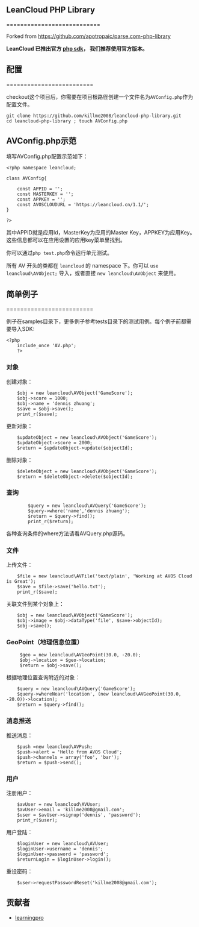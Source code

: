 ## LeanCloud PHP Library
===========================

Forked from https://github.com/apotropaic/parse.com-php-library

__LeanCloud 已推出官方 [php sdk](https://github.com/leancloud/php-sdk)，
我们推荐使用官方版本。__


## 配置
=========================

checkout这个项目后，你需要在项目根路径创建一个文件名为`AVConfig.php`作为配置文件。

```
git clone https://github.com/killme2008/leancloud-php-library.git
cd leancloud-php-library ; touch AVConfig.php
```

## AVConfig.php示范

填写AVConfig.php配置示范如下：

```
<?php namespace leancloud;

class AVConfig{

    const APPID = '';
    const MASTERKEY = '';
    const APPKEY = '';
    const AVOSCLOUDURL = 'https://leancloud.cn/1.1/';
}

?>
```

其中APPID就是应用Id，MasterKey为应用的Master Key，APPKEY为应用Key。这些信息都可以在应用设置的应用key菜单里找到。

你可以通过`php test.php`命令运行单元测试。

所有 AV 开头的类都在 `leancloud` 的 namespace 下。你可以 `use leancloud\AVObject;` 导入，或者直接 `new leancloud\AVObject` 来使用。


## 简单例子
=========================

例子在samples目录下，更多例子参考tests目录下的测试用例。每个例子前都需要导入SDK:

```
<?php
	include_once 'AV.php';
    ?>
```

### 对象

创建对象：

```
	$obj = new leancloud\AVObject('GameScore');
	$obj->score = 1000;
	$obj->name = 'dennis zhuang';
	$save = $obj->save();
	print_r($save);
```

更新对象：

```
	$updateObject = new leancloud\AVObject('GameScore');
	$updateObject->score = 2000;
	$return = $updateObject->update($objectId);
```

删除对象：

```
	$deleteObject = new leancloud\AVObject('GameScore');
	$return = $deleteObject->delete($objectId);
```

### 查询

```
        $query = new leancloud\AVQuery('GameScore');
    	$query->where('name','dennis zhuang');
		$return = $query->find();
		print_r($return);
```

各种查询条件的where方法请看AVQuery.php源码。

### 文件

上传文件：

```
	$file = new leancloud\AVFile('text/plain', 'Working at AVOS Cloud is Great');
	$save = $file->save('hello.txt');
	print_r($save);
```
关联文件到某个对象上：

```
    $obj = new leancloud\AVObject('GameScore');
    $obj->image = $obj->dataType('file', $save->objectId);
    $obj->save();
```

### GeoPoint（地理信息位置）

```
	 $geo = new leancloud\AVGeoPoint(30.0, -20.0);
	 $obj->location = $geo->location;
	 $return = $obj->save();
```

根据地理位置查询附近的对象：

```
	$query = new leancloud\AVQuery('GameScore');
	$query->whereNear('location', (new leancloud\AVGeoPoint(30.0, -20.0))->location);
	$return = $query->find();
```

### 消息推送

推送消息：

```
	$push =new leancloud\AVPush;
	$push->alert = 'Hello from AVOS Cloud';
	$push->channels = array('foo', 'bar');
	$return = $push->send();
```

### 用户

注册用户：

```
    $avUser = new leancloud\AVUser;
    $avUser->email = 'killme2008@gmail.com';
	$user = $avUser->signup('dennis', 'password');
    print_r($user);
```

用户登陆：

```
	$loginUser = new leancloud\AVUser;
	$loginUser->username = 'dennis';
	$loginUser->password = 'password';
	$returnLogin = $loginUser->login();
```

重设密码：

```
	$user->requestPasswordReset('killme2008@gmail.com');
```

## 贡献者

* [learningpro](https://github.com/learningpro)
